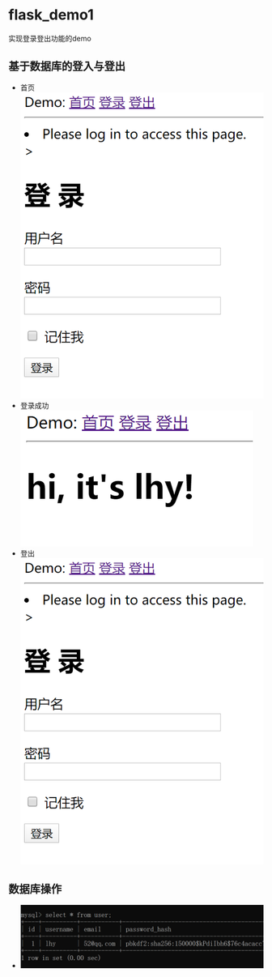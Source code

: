 # flask_demo1
实现登录登出功能的demo

## 基于数据库的登入与登出
- 首页  
    ![login](img/0.png)
- 登录成功  
    ![success](img/2.png)
- 登出  
    ![logout](img/0.png)
## 数据库操作
- ![mysql](img/1.png)

